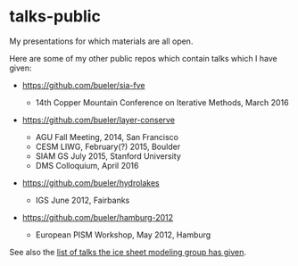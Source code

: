 talks-public
============

My presentations for which materials are all open.

Here are some of my other public repos which contain talks which I have given:

  * https://github.com/bueler/sia-fve
      * 14th Copper Mountain Conference on Iterative Methods, March 2016

  * https://github.com/bueler/layer-conserve
      * AGU Fall Meeting, 2014, San Francisco
      * CESM LIWG, February(?) 2015, Boulder
      * SIAM GS July 2015, Stanford University
      * DMS Colloquium, April 2016

  * https://github.com/bueler/hydrolakes
      * IGS June 2012, Fairbanks

  * https://github.com/bueler/hamburg-2012
      * European PISM Workshop, May 2012, Hamburg

See also the [list of talks the ice sheet modeling group has given](http://pism.github.io/uaf-iceflow/).
